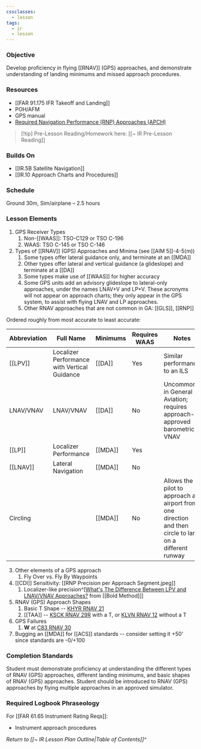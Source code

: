 ```yaml
---
cssclasses:
  - lesson
tags:
  - ir
  - lesson
---
```

### Objective
Develop proficiency in flying [[RNAV]] (GPS) approaches, and demonstrate understanding of landing minimums and missed approach procedures. 

### Resources
- [[FAR 91.175 IFR Takeoff and Landing]]
- POH/AFM
- GPS manual 
- [Required Navigation Performance (RNP) Approaches (APCH)](https://www.faa.gov/sites/faa.gov/files/about/office_org/headquarters_offices/avs/RNAV_QFSheet.pdf)

> [!tip] Pre-Lesson Reading/Homework here: [[~ IR Pre-Lesson Reading]]

### Builds On
- [[IR.5B Satellite Navigation]]
- [[IR.10 Approach Charts and Procedures]]

### Schedule
Ground 30m, Sim/airplane – 2.5 hours 

### Lesson Elements

1. GPS Receiver Types
	1. Non-[[WAAS]]: TSO-C129 or TSO C-196
	2. WAAS: TSO C-145 or TSO C-146
2. Types of [[RNAV]] (GPS) Approaches and Minima (see [[AIM 5]]-4-5(m))
	1. Some types offer lateral guidance only, and terminate at an [[MDA]]
	2. Other types offer lateral and vertical guidance (a glideslope) and terminate at a [[DA]]
	3. Some types make use of [[WAAS]] for higher accuracy
	4. Some GPS units add an advisory glideslope to lateral-only approaches, under the names LNAV+V and LP+V. These acronyms will not appear on approach charts; they only appear in the GPS system, to assist with flying LNAV and LP approaches.
	5. Other RNAV approaches that are not common in GA: [[GLS]], [[RNP]]

Ordered roughly from most accurate to least accurate:

| Abbreviation | Full Name                                    | Minimums | Requires WAAS | Notes                                                          |
| ------------ | -------------------------------------------- | -------- | ------------- | -------------------------------------------------------------- |
| [[LPV]]      | Localizer Performance with Vertical Guidance | [[DA]]   | Yes           | Similar performance to an ILS                                  |
| LNAV/VNAV    | LNAV/VNAV                                    | [[DA]]   | No            | Uncommon in General Aviation; requires approach-approved barometric VNAV |
| [[LP]]       | Localizer Performance                        | [[MDA]]  | Yes           |                                                                |
| [[LNAV]]     | Lateral Navigation                           | [[MDA]]  | No            |                                                                |
| Circling     |                                              | [[MDA]]  | No            | Allows the pilot to approach an airport from one direction and then circle to land on a different runway                                                               |

3. Other elements of a GPS approach
	1. Fly Over vs. Fly By Waypoints
4. [[CDI]] Sensitivity: [[RNP Precision per Approach Segment.jpeg]]
	1. Localizer-like precision^[[What's The Difference Between LPV and LNAV/VNAV Approaches?](https://www.boldmethod.com/learn-to-fly/navigation/what-is-the-difference-between-lpv-and-lnav-vnav-and-plus-v-gps-approaches/) from [[Bold Method]]]
5. RNAV (GPS) Approach Shapes
	1. Basic T Shape -- [KHYR RNAV 21](https://cfijack.com/latest-plate-redirect/?plate=05411R21.PDF)
	2. [[TAA]] -- [KSCK RNAV 29R](https://cfijack.com/latest-plate-redirect/?plate=00407R29R.PDF) with a T, or [KLVN RNAV 12](https://cfijack.com/latest-plate-redirect/?plate=06652R12.PDF) without a T
6. GPS Failures
	1.  **W** at [C83 RNAV 30](https://cfijack.com/latest-plate-redirect/?plate=09141R30.PDF)
7. Bugging an [[MDA]] for [[ACS]] standards -- consider setting it +50' since standards are -0/+100
	
### Completion Standards
Student must demonstrate proficiency at understanding the different types of RNAV (GPS) approaches, different landing minimums, and basic shapes of RNAV (GPS) approaches. Student should be introduced to RNAV (GPS) approaches by flying multiple approaches in an approved simulator.

### Required Logbook Phraseology
For [[FAR 61.65 Instrument Rating Reqs]]:
- Instrument approach procedures

*Return to [[~ IR Lesson Plan Outline|Table of Contents]]^*